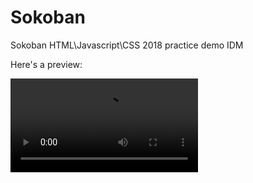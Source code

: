 # Sokoban

Sokoban HTML\Javascript\CSS 
2018 practice demo IDM

Here's a preview:

![Preview Video](preview1.mp4)